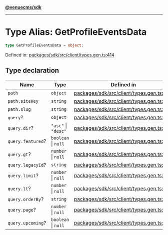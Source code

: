 [**@venuecms/sdk**](../Index.md)

***

# Type Alias: GetProfileEventsData

```ts
type GetProfileEventsData = object;
```

Defined in: [packages/sdk/src/client/types.gen.ts:414](https://github.com/venuecms/sdk/blob/0048e875fedcd11f329f993e4088b84401af4036/packages/sdk/src/client/types.gen.ts#L414)

## Type declaration

| Name | Type | Defined in |
| ------ | ------ | ------ |
| <a id="path"></a> `path` | `object` | [packages/sdk/src/client/types.gen.ts:415](https://github.com/venuecms/sdk/blob/0048e875fedcd11f329f993e4088b84401af4036/packages/sdk/src/client/types.gen.ts#L415) |
| `path.siteKey` | `string` | [packages/sdk/src/client/types.gen.ts:416](https://github.com/venuecms/sdk/blob/0048e875fedcd11f329f993e4088b84401af4036/packages/sdk/src/client/types.gen.ts#L416) |
| `path.slug` | `string` | [packages/sdk/src/client/types.gen.ts:417](https://github.com/venuecms/sdk/blob/0048e875fedcd11f329f993e4088b84401af4036/packages/sdk/src/client/types.gen.ts#L417) |
| <a id="query"></a> `query`? | `object` | [packages/sdk/src/client/types.gen.ts:419](https://github.com/venuecms/sdk/blob/0048e875fedcd11f329f993e4088b84401af4036/packages/sdk/src/client/types.gen.ts#L419) |
| `query.dir`? | `"asc"` \| `"desc"` | [packages/sdk/src/client/types.gen.ts:420](https://github.com/venuecms/sdk/blob/0048e875fedcd11f329f993e4088b84401af4036/packages/sdk/src/client/types.gen.ts#L420) |
| `query.featured`? | `boolean` \| `null` | [packages/sdk/src/client/types.gen.ts:421](https://github.com/venuecms/sdk/blob/0048e875fedcd11f329f993e4088b84401af4036/packages/sdk/src/client/types.gen.ts#L421) |
| `query.gt`? | `number` \| `null` | [packages/sdk/src/client/types.gen.ts:422](https://github.com/venuecms/sdk/blob/0048e875fedcd11f329f993e4088b84401af4036/packages/sdk/src/client/types.gen.ts#L422) |
| `query.legacyId`? | `string` | [packages/sdk/src/client/types.gen.ts:423](https://github.com/venuecms/sdk/blob/0048e875fedcd11f329f993e4088b84401af4036/packages/sdk/src/client/types.gen.ts#L423) |
| `query.limit`? | `number` \| `null` | [packages/sdk/src/client/types.gen.ts:424](https://github.com/venuecms/sdk/blob/0048e875fedcd11f329f993e4088b84401af4036/packages/sdk/src/client/types.gen.ts#L424) |
| `query.lt`? | `number` \| `null` | [packages/sdk/src/client/types.gen.ts:425](https://github.com/venuecms/sdk/blob/0048e875fedcd11f329f993e4088b84401af4036/packages/sdk/src/client/types.gen.ts#L425) |
| `query.orderBy`? | `string` | [packages/sdk/src/client/types.gen.ts:426](https://github.com/venuecms/sdk/blob/0048e875fedcd11f329f993e4088b84401af4036/packages/sdk/src/client/types.gen.ts#L426) |
| `query.page`? | `number` \| `null` | [packages/sdk/src/client/types.gen.ts:427](https://github.com/venuecms/sdk/blob/0048e875fedcd11f329f993e4088b84401af4036/packages/sdk/src/client/types.gen.ts#L427) |
| `query.upcoming`? | `boolean` \| `null` | [packages/sdk/src/client/types.gen.ts:428](https://github.com/venuecms/sdk/blob/0048e875fedcd11f329f993e4088b84401af4036/packages/sdk/src/client/types.gen.ts#L428) |
